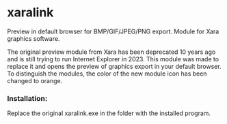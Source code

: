# xaralink
Preview in default browser for BMP/GIF/JPEG/PNG export. Module for Xara graphics software.


The original preview module from Xara has been deprecated 10 years ago and is still trying to run Internet Explorer in 2023. This module was made to replace it and opens the preview of graphics export in your default browser. To distinguish the modules, the color of the new module icon has been changed to orange.


### Installation:
Replace the original xaralink.exe in the folder with the installed program.
